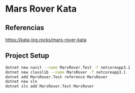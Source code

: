 # Mars Rover Kata

## Referencias

<https://kata-log.rocks/mars-rover-kata>

## Project Setup

```bash
dotnet new nunit --name MarsRover.Test -f netcoreapp3.1
dotnet new classlib --name MarsRover -f netcoreapp3.1
dotnet add MarsRover.Test reference MarsRover
dotnet new sln
dotnet sln add MarsRover.Test MarsRover
```
